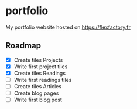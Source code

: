 # portfolio
My portfolio website hosted on https://flexfactory.fr

## Roadmap

- [x] Create tiles Projects
- [x] Write first project tiles
- [x] Create tiles Readings
- [ ] Write first readings tiles
- [ ] Create tiles Articles
- [ ] Create blog pages
- [ ] Write first blog post
